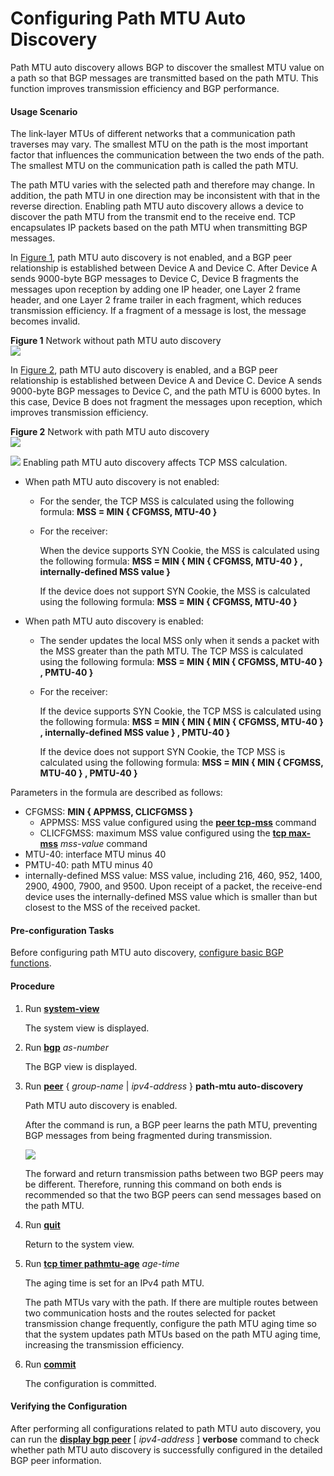 Configuring Path MTU Auto Discovery
===================================

Path MTU auto discovery allows BGP to discover the smallest MTU value on a path so that BGP messages are transmitted based on the path MTU. This function improves transmission efficiency and BGP performance.

#### Usage Scenario

The link-layer MTUs of different networks that a communication path traverses may vary. The smallest MTU on the path is the most important factor that influences the communication between the two ends of the path. The smallest MTU on the communication path is called the path MTU.

The path MTU varies with the selected path and therefore may change. In addition, the path MTU in one direction may be inconsistent with that in the reverse direction. Enabling path MTU auto discovery allows a device to discover the path MTU from the transmit end to the receive end. TCP encapsulates IP packets based on the path MTU when transmitting BGP messages.

In [Figure 1](#EN-US_TASK_0172366235__fig_dc_vrp_bgp_cfg_305401), path MTU auto discovery is not enabled, and a BGP peer relationship is established between Device A and Device C. After Device A sends 9000-byte BGP messages to Device C, Device B fragments the messages upon reception by adding one IP header, one Layer 2 frame header, and one Layer 2 frame trailer in each fragment, which reduces transmission efficiency. If a fragment of a message is lost, the message becomes invalid.

**Figure 1** Network without path MTU auto discovery  
![](images/fig_dc_vrp_bgp_cfg_305401.png)  

In [Figure 2](#EN-US_TASK_0172366235__fig_dc_vrp_bgp_cfg_305402), path MTU auto discovery is enabled, and a BGP peer relationship is established between Device A and Device C. Device A sends 9000-byte BGP messages to Device C, and the path MTU is 6000 bytes. In this case, Device B does not fragment the messages upon reception, which improves transmission efficiency.

**Figure 2** Network with path MTU auto discovery  
![](images/fig_dc_vrp_bgp_cfg_305402.png)  

![](../../../../public_sys-resources/note_3.0-en-us.png) Enabling path MTU auto discovery affects TCP MSS calculation.

* When path MTU auto discovery is not enabled:
  
  + For the sender, the TCP MSS is calculated using the following formula: **MSS = MIN { CFGMSS, MTU-40 }**
  + For the receiver:
    
    When the device supports SYN Cookie, the MSS is calculated using the following formula: **MSS = MIN { MIN { CFGMSS, MTU-40 } , internally-defined MSS value }**
    
    If the device does not support SYN Cookie, the MSS is calculated using the following formula: **MSS = MIN { CFGMSS, MTU-40 }**
* When path MTU auto discovery is enabled:
  
  + The sender updates the local MSS only when it sends a packet with the MSS greater than the path MTU. The TCP MSS is calculated using the following formula: **MSS = MIN { MIN { CFGMSS, MTU-40 } , PMTU-40 }**
  + For the receiver:
    
    If the device supports SYN Cookie, the TCP MSS is calculated using the following formula: **MSS = MIN { MIN { MIN { CFGMSS, MTU-40 } , internally-defined MSS value } , PMTU-40 }**
    
    If the device does not support SYN Cookie, the TCP MSS is calculated using the following formula: **MSS = MIN { MIN { CFGMSS, MTU-40 } , PMTU-40 }**

Parameters in the formula are described as follows:

* CFGMSS: **MIN { APPMSS, CLICFGMSS }**
  + APPMSS: MSS value configured using the [**peer tcp-mss**](cmdqueryname=peer+tcp-mss) command
  + CLICFGMSS: maximum MSS value configured using the [**tcp max-mss**](cmdqueryname=tcp+max-mss) *mss-value* command
* MTU-40: interface MTU minus 40
* PMTU-40: path MTU minus 40
* internally-defined MSS value: MSS value, including 216, 460, 952, 1400, 2900, 4900, 7900, and 9500. Upon receipt of a packet, the receive-end device uses the internally-defined MSS value which is smaller than but closest to the MSS of the received packet.



#### Pre-configuration Tasks

Before configuring path MTU auto discovery, [configure basic BGP functions](dc_vrp_bgp_cfg_3004.html).


#### Procedure

1. Run [**system-view**](cmdqueryname=system-view)
   
   
   
   The system view is displayed.
2. Run [**bgp**](cmdqueryname=bgp) *as-number*
   
   
   
   The BGP view is displayed.
3. Run [**peer**](cmdqueryname=peer+path-mtu+auto-discovery) { *group-name* | *ipv4-address* } **path-mtu auto-discovery**
   
   
   
   Path MTU auto discovery is enabled.
   
   
   
   After the command is run, a BGP peer learns the path MTU, preventing BGP messages from being fragmented during transmission.
   
   ![](../../../../public_sys-resources/note_3.0-en-us.png) 
   
   The forward and return transmission paths between two BGP peers may be different. Therefore, running this command on both ends is recommended so that the two BGP peers can send messages based on the path MTU.
4. Run [**quit**](cmdqueryname=quit)
   
   
   
   Return to the system view.
5. Run [**tcp timer pathmtu-age**](cmdqueryname=tcp+timer+pathmtu-age) *age-time*
   
   
   
   The aging time is set for an IPv4 path MTU.
   
   The path MTUs vary with the path. If there are multiple routes between two communication hosts and the routes selected for packet transmission change frequently, configure the path MTU aging time so that the system updates path MTUs based on the path MTU aging time, increasing the transmission efficiency.
6. Run [**commit**](cmdqueryname=commit)
   
   
   
   The configuration is committed.

#### Verifying the Configuration

After performing all configurations related to path MTU auto discovery, you can run the [**display bgp peer**](cmdqueryname=display+bgp+peer+verbose) [ *ipv4-address* ] **verbose** command to check whether path MTU auto discovery is successfully configured in the detailed BGP peer information.